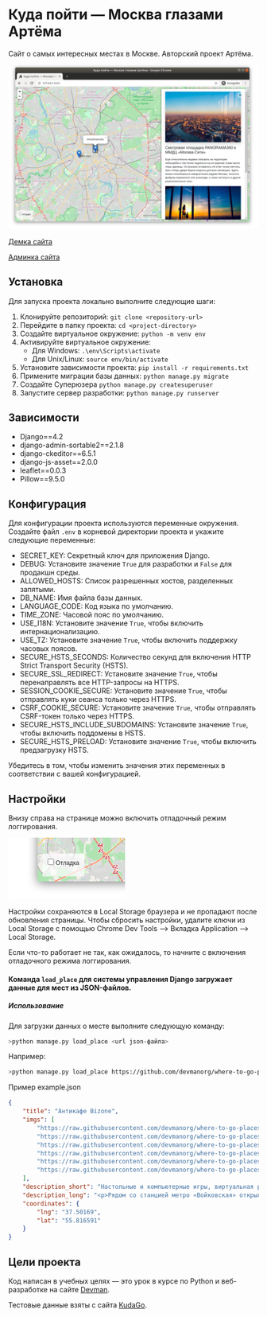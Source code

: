 # Куда пойти — Москва глазами Артёма

Сайт о самых интересных местах в Москве. Авторский проект Артёма.

![<span class=](.gitbook/assets/site.png)

[Демка сайта](https://mr4silent.pythonanywhere.com/)

[Админка сайта](https://mr4silent.pythonanywhere.com/admin/)

## Установка

Для запуска проекта локально выполните следующие шаги:

1. Клонируйте репозиторий: `git clone <repository-url>`
2. Перейдите в папку проекта: `cd <project-directory>`
3. Создайте виртуальное окружение: `python -m venv env`
4. Активируйте виртуальное окружение:
   * Для Windows: `.\env\Scripts\activate`
   * Для Unix/Linux: `source env/bin/activate`
5. Установите зависимости проекта: `pip install -r requirements.txt`
6. Примените миграции базы данных: `python manage.py migrate`
7. Создайте Суперюзера `python manage.py createsuperuser`
8. Запустите сервер разработки: `python manage.py runserver`

## Зависимости

* Django==4.2
* django-admin-sortable2==2.1.8
* django-ckeditor==6.5.1
* django-js-asset==2.0.0
* leaflet==0.0.3
* Pillow==9.5.0

## Конфигурация

Для конфигурации проекта используются переменные окружения. Создайте файл `.env` в корневой директории проекта и укажите следующие переменные:

* SECRET_KEY: Секретный ключ для приложения Django.
* DEBUG: Установите значение `True` для разработки и `False` для продакшн среды.
* ALLOWED_HOSTS: Список разрешенных хостов, разделенных запятыми.
* DB_NAME: Имя файла базы данных.
* LANGUAGE_CODE: Код языка по умолчанию.
* TIME_ZONE: Часовой пояс по умолчанию.
* USE_I18N: Установите значение `True`, чтобы включить интернационализацию.
* USE_TZ: Установите значение `True`, чтобы включить поддержку часовых поясов.
* SECURE_HSTS_SECONDS: Количество секунд для включения HTTP Strict Transport Security (HSTS).
* SECURE_SSL_REDIRECT: Установите значение `True`, чтобы перенаправлять все HTTP-запросы на HTTPS.
* SESSION_COOKIE_SECURE: Установите значение `True`, чтобы отправлять куки сеанса только через HTTPS.
* CSRF_COOKIE_SECURE: Установите значение `True`, чтобы отправлять CSRF-токен только через HTTPS.
* SECURE_HSTS_INCLUDE_SUBDOMAINS: Установите значение `True`, чтобы включить поддомены в HSTS.
* SECURE_HSTS_PRELOAD: Установите значение `True`, чтобы включить предзагрузку HSTS.

Убедитесь в том, чтобы изменить значения этих переменных в соответствии с вашей конфигурацией.

## Настройки

Внизу справа на странице можно включить отладочный режим логгирования.

![debug mode](.gitbook/assets/debug-option.png)

Настройки сохраняются в Local Storage браузера и не пропадают после обновления страницы. Чтобы сбросить настройки, удалите ключи из Local Storage с помощью Chrome Dev Tools —&gt; Вкладка Application —&gt; Local Storage.

Если что-то работает не так, как ожидалось, то начните с включения отладочного режима логгирования.

#### Команда `load_place` для системы управления Django загружает данные для мест из JSON-файлов.



##### Использование

Для загрузки данных о месте выполните следующую команду:

``` bash
>python manage.py load_place <url json-файла>
```

Например:

``` bash
>python manage.py load_place https://github.com/devmanorg/where-to-go-places/tree/master/places/anti-cafe-bizone.json
```

Пример example.json
``` json
{
    "title": "Антикафе Bizone",
    "imgs": [
        "https://raw.githubusercontent.com/devmanorg/where-to-go-places/master/media/1f09226ae0edf23d20708b4fcc498ffd.jpg",
        "https://raw.githubusercontent.com/devmanorg/where-to-go-places/master/media/6e1c15fd7723e04e73985486c441e061.jpg",
        "https://raw.githubusercontent.com/devmanorg/where-to-go-places/master/media/be067a44fb19342c562e9ffd815c4215.jpg",
        "https://raw.githubusercontent.com/devmanorg/where-to-go-places/master/media/f6148bf3acf5328347f2762a1a674620.jpg",
        "https://raw.githubusercontent.com/devmanorg/where-to-go-places/master/media/b896253e3b4f092cff47a02885450b5c.jpg",
        "https://raw.githubusercontent.com/devmanorg/where-to-go-places/master/media/605da4a5bc8fd9a748526bef3b02120f.jpg"
    ],
    "description_short": "Настольные и компьютерные игры, виртуальная реальность и насыщенная программа мероприятий — новое антикафе Bizone предлагает два уровня удовольствий для вашего уединённого отдыха или радостных встреч с родными, друзьями, коллегами.",
    "description_long": "<p>Рядом со станцией метро «Войковская» открылось антикафе Bizone, в котором создание качественного отдыха стало делом жизни для всей команды. Создатели разделили пространство на две зоны, одна из которых доступна для всех посетителей, вторая — только для совершеннолетних гостей.</p><p>В Bizone вы платите исключительно за время посещения. В стоимость уже включены напитки, сладкие угощения, библиотека комиксов, большая коллекция популярных настольных и видеоигр. Также вы можете арендовать ВИП-зал для большой компании и погрузиться в мир виртуальной реальности с помощью специальных очков от топового производителя.</p><p>В течение недели организаторы проводят разнообразные встречи для меломанов и киноманов. Также можно присоединиться к английскому разговорному клубу или посетить образовательные лекции и мастер-классы. Летом организаторы запускают марафон настольных игр. Каждый день единомышленники собираются, чтобы порубиться в «Мафию», «Имаджинариум», Codenames, «Манчкин», Ticket to ride, «БЭНГ!» или «Колонизаторов». Точное расписание игр ищите в группе антикафе <a class=\"external-link\" href=\"https://vk.com/anticafebizone\" target=\"_blank\">«ВКонтакте»</a>.</p><p>Узнать больше об антикафе Bizone и забронировать стол вы можете <a class=\"external-link\" href=\"http://vbizone.ru/\" target=\"_blank\">на сайте</a> и <a class=\"external-link\" href=\"https://www.instagram.com/anticafe.bi.zone/\" target=\"_blank\">в Instagram</a>.</p>",
    "coordinates": {
        "lng": "37.50169",
        "lat": "55.816591"
    }
}
```
## Цели проекта

Код написан в учебных целях — это урок в курсе по Python и веб-разработке на сайте [Devman](https://dvmn.org).

Тестовые данные взяты с сайта [KudaGo](https://kudago.com).
